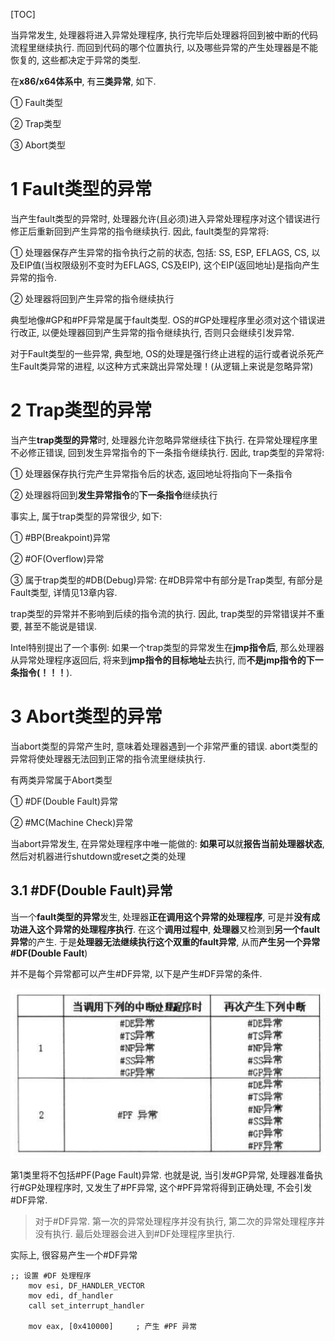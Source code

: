 [TOC]

当异常发生, 处理器将进入异常处理程序, 执行完毕后处理器将回到被中断的代码流程里继续执行. 而回到代码的哪个位置执行, 以及哪些异常的产生处理器是不能恢复的, 这些都决定于异常的类型.

在**x86/x64体系中**, 有**三类异常**, 如下.

① Fault类型

② Trap类型

③ Abort类型

# 1 Fault类型的异常

当产生fault类型的异常时, 处理器允许(且必须)进入异常处理程序对这个错误进行修正后重新回到产生异常的指令继续执行. 因此, fault类型的异常将:

① 处理器保存产生异常的指令执行之前的状态, 包括: SS, ESP, EFLAGS, CS, 以及EIP值(当权限级别不变时为EFLAGS, CS及EIP), 这个EIP(返回地址)是指向产生异常的指令.

② 处理器将回到产生异常的指令继续执行

典型地像\#GP和\#PF异常是属于fault类型. OS的\#GP处理程序里必须对这个错误进行改正, 以便处理器回到产生异常的指令继续执行, 否则只会继续引发异常.

对于Fault类型的一些异常, 典型地, OS的处理是强行终止进程的运行或者说杀死产生Fault类异常的进程, 以这种方式来跳出异常处理！(从逻辑上来说是忽略异常)

# 2 Trap类型的异常

当产生**trap类型的异常**时, 处理器允许忽略异常继续往下执行. 在异常处理程序里不必修正错误, 回到发生异常指令的下一条指令继续执行. 因此, trap类型的异常将:

① 处理器保存执行完产生异常指令后的状态, 返回地址将指向下一条指令

② 处理器将回到**发生异常指令**的**下一条指令**继续执行

事实上, 属于trap类型的异常很少, 如下:

① \#BP(Breakpoint)异常

② \#OF(Overflow)异常

③ 属于trap类型的\#DB(Debug)异常: 在\#DB异常中有部分是Trap类型, 有部分是Fault类型, 详情见13章内容.

trap类型的异常并不影响到后续的指令流的执行. 因此, trap类型的异常错误并不重要, 甚至不能说是错误.

Intel特别提出了一个事例: 如果一个trap类型的异常发生在**jmp指令后**, 那么处理器从异常处理程序返回后, 将来到**jmp指令的目标地址**去执行, 而**不是jmp指令的下一条指令(！！！**).

# 3 Abort类型的异常

当abort类型的异常产生时, 意味着处理器遇到一个非常严重的错误. abort类型的异常将使处理器无法回到正常的指令流里继续执行.

有两类异常属于Abort类型

① \#DF(Double Fault)异常

② \#MC(Machine Check)异常

当abort异常发生, 在异常处理程序中唯一能做的: **如果可以**就**报告当前处理器状态**, 然后对机器进行shutdown或reset之类的处理

## 3.1 \#DF(Double Fault)异常

当一个**fault类型的异常**发生, 处理器**正在调用这个异常的处理程序**, 可是并**没有成功进入这个异常的处理程序执行**. 在这个**调用过程中**, **处理器**又检测到**另一个fault异常**的产生. 于是**处理器无法继续执行这个双重的fault异常**, 从而**产生另一个异常\#DF(Double Fault**)

并不是每个异常都可以产生\#DF异常, 以下是产生\#DF异常的条件.

![config](./images/4.png)

第1类里将不包括\#PF(Page Fault)异常. 也就是说, 当引发\#GP异常, 处理器准备执行\#GP处理程序时, 又发生了\#PF异常, 这个\#PF异常将得到正确处理, 不会引发\#DF异常.

>对于\#DF异常. 第一次的异常处理程序并没有执行, 第二次的异常处理程序并没有执行. 最后处理器会进入到\#DF处理程序里执行.

实际上, 很容易产生一个\#DF异常

```x86asm
;; 设置 #DF 处理程序
    mov esi, DF_HANDLER_VECTOR
    mov edi, df_handler
    call set_interrupt_handler
    
    mov eax, [0x410000]     ; 产生 #PF 异常
```

